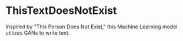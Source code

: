 # ThisTextDoesNotExist
Inspired by "This Person Does Not Exist," this Machine Learning model utilizes GANs to write text. 
